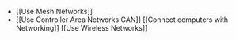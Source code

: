 * [[Use Mesh Networks]]
* [[Use Controller Area Networks CAN]]
[[Connect computers with Networking]]
[[Use Wireless Networks]]
